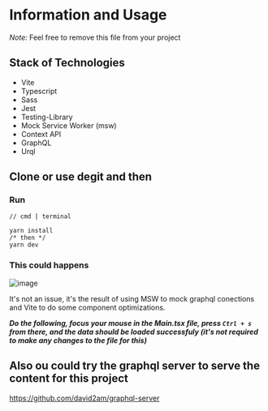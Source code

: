 # Information and Usage

_Note:_ Feel free to remove this file from your project

## Stack of Technologies
* Vite
* Typescript
* Sass
* Jest
* Testing-Library
* Mock Service Worker (msw)
* Context API
* GraphQL
* Urql

## Clone or use degit and then

### Run
```
// cmd | terminal

yarn install
/* then */
yarn dev
```

### This could happens

![image](https://user-images.githubusercontent.com/36830835/137983905-955e2b42-fe88-4de0-83df-3c0dcdb66c74.png)

It's not an issue, it's the result of using MSW to mock graphql conections and Vite to do some component optimizations.

_**Do the following, focus your mouse in the Main.tsx file, press ```Ctrl + s``` from there, and the data should
be loaded successfuly (it's not required to make any changes to the file for this)**_

## Also ou could try the graphql server to serve the content for this project

https://github.com/david2am/graphql-server

